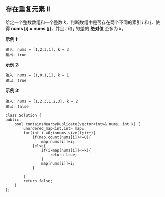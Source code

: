 ## 存在重复元素 II

给定一个整数数组和一个整数 *k*，判断数组中是否存在两个不同的索引 *i* 和 *j*，使得 **nums [i] = nums [j]**，并且 *i* 和 *j* 的差的 **绝对值** 至多为 *k*。

**示例 1:**

```
输入: nums = [1,2,3,1], k = 3
输出: true
```

**示例 2:**

```
输入: nums = [1,0,1,1], k = 1
输出: true
```

**示例 3:**

```
输入: nums = [1,2,3,1,2,3], k = 2
输出: false
```

```
class Solution {
public:
    bool containsNearbyDuplicate(vector<int>& nums, int k) {
        unordered_map<int,int> map;
        for(int i =0;i<nums.size();i++){
            if(map.count(nums[i])<=0){
                map[nums[i]]=i;
            }else{
                if(i-map[nums[i]]<=k){
                    return true;
                }
                map[nums[i]]=i;
            }
            
        }
        return false;
    }
};
```

